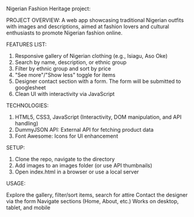 Nigerian Fashion Heritage project:

PROJECT OVERVIEW: 
A web app showcasing traditional Nigerian outfits with images and descriptions, aimed at fashion lovers and cultural enthusiasts to promote Nigerian fashion online.

FEATURES LIST:
1. Responsive gallery of Nigerian clothing (e.g., Isiagu, Aso Oke)
2. Search by name, description, or ethnic group
3. Filter by ethnic group and sort by price
4. "See more"/"Show less" toggle for items
5. Designer contact section with a form. The form will be submitted to googlesheet
6. Clean UI with interactivity via JavaScript

TECHNOLOGIES:
1. HTML5, CSS3, JavaScript (Interactivity, DOM manipulation, and API handling)
2. DummyJSON API: External API for fetching product data
3. Font Awesome: Icons for UI enhancement


SETUP:

1. Clone the repo, navigate to the directory 
2. Add images to an images folder (or use API thumbnails)
3. Open index.html in a browser or use a local server

USAGE:

Explore the gallery, filter/sort items, search for attire
Contact the designer via the form
Navigate sections (Home, About, etc.)
Works on desktop, tablet, and mobile